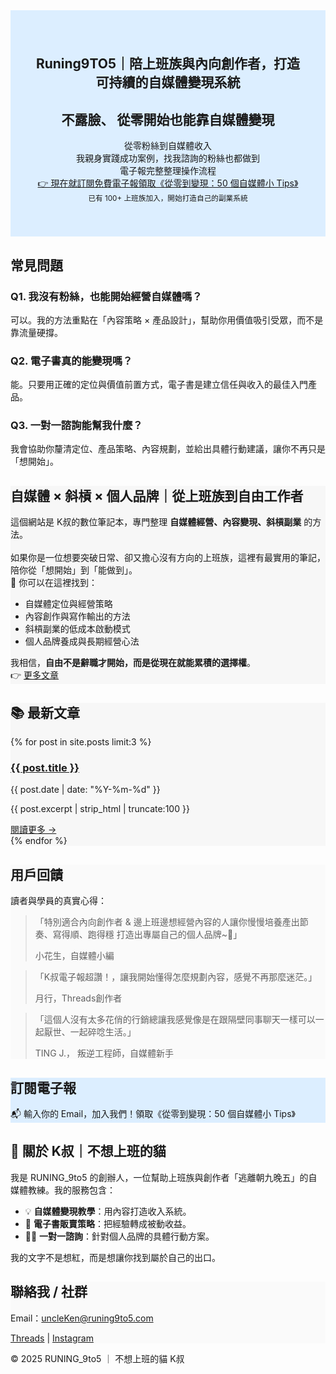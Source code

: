 <!DOCTYPE html>
<html lang="zh-Hant">
<head>
  <meta charset="UTF-8" />
  <meta name="viewport" content="width=device-width, initial-scale=1.0" />
  <title>RUNING_9to5｜逃離朝九晚五，打造可持續的自媒體收入系統</title>
  <meta name="description" content="K叔｜不想上班的貓，協助上班族與內向創作者建立穩定輸出與個人品牌。提供自媒體變現教學、電子書販賣與一對一諮詢服務。">
  <meta name="keywords" content="自媒體變現, 自媒體經營, 電子書教學, 個人品牌, 一對一諮詢, 上班族斜槓">

  <!-- Breadcrumb Schema -->
  <script type="application/ld+json">
  {
    "@context": "https://schema.org",
    "@type": "BreadcrumbList",
    "itemListElement": [
      { "@type": "ListItem", "position": 1, "name": "首頁", "item": "https://runing9to5.com" },
      { "@type": "ListItem", "position": 2, "name": "文章", "item": "https://runing9to5.com/articles/" }
    ]
  }
  </script>

  <!-- Author Schema -->
  <script type="application/ld+json">
  {
    "@context": "https://schema.org",
    "@type": "Person",
    "name": "K叔｜不想上班的貓",
    "description": "自媒體變現教練，協助上班族與內向創作者打造可持續的自媒體收入系統。",
    "url": "https://runing9to5.com",
    "sameAs": [
      "https://www.threads.net/@runing_9to5",
      "https://www.instagram.com/runing_9to5/"
    ],
    "knowsAbout": ["自媒體經營", "內容變現", "電子書製作", "個人品牌打造"]
  }
  </script>
</head>

<body>
<!-- SEO 短版 Hero 區 -->
<section class="hero" style="background:#dceeff; padding:40px;text-align:center;">
  <h1>Runing9TO5｜陪上班族與內向創作者，打造可持續的自媒體變現系統</h1>
  <h2>不露臉、 從零開始也能靠自媒體變現</h2>
  <p>從零粉絲到自媒體收入<br>
    我親身實踐成功案例，找我諮詢的粉絲也都做到<br>
    電子報完整整理操作流程<br>
   <a href="#subscribe" class="btn-external" style="margin-bottom:30px;">👉 現在就訂閱免費電子報領取《從零到變現：50 個自媒體小 Tips》</a>
  <br>
  <small>已有 100+ 上班族加入，開始打造自己的副業系統</small>
  </p>
 
</section>
<!-- FAQ 區 -->
  <section class="faq">
    <h2>常見問題</h2>
    <div class="faq-item">
      <h3>Q1. 我沒有粉絲，也能開始經營自媒體嗎？</h3>
      <p>可以。我的方法重點在「內容策略 × 產品設計」，幫助你用價值吸引受眾，而不是靠流量硬撐。</p>
    </div>
    <div class="faq-item">
      <h3>Q2. 電子書真的能變現嗎？</h3>
      <p>能。只要用正確的定位與價值前置方式，電子書是建立信任與收入的最佳入門產品。</p>
    </div>
    <div class="faq-item">
      <h3>Q3. 一對一諮詢能幫我什麼？</h3>
      <p>我會協助你釐清定位、產品策略、內容規劃，並給出具體行動建議，讓你不再只是「想開始」。</p>
    </div>
  </section>
<!-- SEO 長文區 -->
<section class="card-section animate-section" style="background:#f7f7f7;">
  <h2 class="slide-in">自媒體 × 斜槓 × 個人品牌｜從上班族到自由工作者</h2>
  <p class="slide-in">
    這個網站是 K叔的數位筆記本，專門整理 <b>自媒體經營、內容變現、斜槓副業</b> 的方法。<br><br>
    如果你是一位想要突破日常、卻又擔心沒有方向的上班族，這裡有最實用的筆記，陪你從「想開始」到「能做到」。<br>
    📌 你可以在這裡找到：  
  </p>
  <ul class="slide-in">
    <li>自媒體定位與經營策略</li>
    <li>內容創作與寫作輸出的方法</li>
    <li>斜槓副業的低成本啟動模式</li>
    <li>個人品牌養成與長期經營心法</li>
  </ul>
  <p class="slide-in">
    我相信，<b>自由不是辭職才開始，而是從現在就能累積的選擇權</b>。<br>
    👉  <a href="https://runing9to5.com/articles/">更多文章</a>
  </p>
</section>


<!-- 最新文章區 -->
<section class="card-section" style="background:#f7f7f7;">
  <h2>📚 最新文章</h2>

  {% for post in site.posts limit:3 %}
    <div class="card-section-1">
      <h3><a href="{{ post.url }}">{{ post.title }}</a></h3>
      <p class="post-date">{{ post.date | date: "%Y-%m-%d" }}</p>
      <p class="post-excerpt">{{ post.excerpt | strip_html | truncate:100 }}</p>
      <a href="{{ post.url }}" class="read-more">閱讀更多 →</a>
    </div>
  {% endfor %}

</section>

<!-- 用戶回饋區 -->
<section class="card-section animate-section" style="background:#FAFAFA;">
  <h2 class="slide-in">用戶回饋</h2>
  <p class="slide-in">讀者與學員的真實心得：</p>

  <div class="testimonial slide-in">
    <blockquote>「特別適合內向創作者 & 邊上班邊想經營內容的人讓你慢慢培養產出節奏、寫得順、跑得穩
打造出專屬自己的個人品牌~💪」
      <p>小花生，自媒體小編</p>
    </blockquote>
  </div>

  <div class="testimonial slide-in">
    <blockquote>「K叔電子報超讚！，讓我開始懂得怎麼規劃內容，感覺不再那麼迷茫。」
      <p>月行，Threads創作者</p>
    </blockquote>
  </div>

  <div class="testimonial slide-in">
    <blockquote>「這個人沒有太多花俏的行銷總讓我感覺像是在跟隔壁同事聊天一樣可以一起厭世、一起碎唸生活。」
      <p> TING J.， 叛逆工程師，自媒體新手</p>
    </blockquote>
  </div>
</section>

<!-- 電子報 -->
<section class="card-section" style="background:#dceeff;" id="subscribe">
  <h2>訂閱電子報</h2>
  <p>📬 輸入你的 Email，加入我們！領取《從零到變現：50 個自媒體小 Tips》</p>
  <div class="newsletter-box">
    <script async data-uid="49e70b7c7c" src="https://ken-66.kit.com/49e70b7c7c/index.js"></script>
  </div>
</section>

 <!-- 關於我區 -->
  <section class="about">
    <h2>👋 關於 K叔｜不想上班的貓</h2>
    <p>我是 RUNING_9to5 的創辦人，一位幫助上班族與創作者「逃離朝九晚五」的自媒體教練。我的服務包含：</p>
    <ul>
      <li>💡 <strong>自媒體變現教學</strong>：用內容打造收入系統。</li>
      <li>📘 <strong>電子書販賣策略</strong>：把經驗轉成被動收益。</li>
      <li>🧑‍💻 <strong>一對一諮詢</strong>：針對個人品牌的具體行動方案。</li>
    </ul>
    <p>我的文字不是想紅，而是想讓你找到屬於自己的出口。</p>
  </section>

<section class="card-section" style="background:#FAFAFA;">
  <h2>聯絡我 / 社群</h2>
  <p>Email：<a href="mailto:uncleKen@runing9to5.com">uncleKen@runing9to5.com</a></p>
  <p>
    <a href="https://www.threads.net/@runing_9to5" target="_blank">Threads</a> | 
    <a href="https://www.instagram.com/runing_9to5/" target="_blank">Instagram</a>
  </p>
</section>
 <footer>
    <p>© 2025 RUNING_9to5 ｜ 不想上班的貓 K叔</p>
  </footer>

<!-- JS 放在這裡 -->
<script>
document.addEventListener("DOMContentLoaded", function() {
  const sections = document.querySelectorAll(".animate-section");

  sections.forEach(section => {
    const cards = section.querySelectorAll(".slide-in");
    cards.forEach((card, i) => {
      card.classList.add(i % 2 === 0 ? "left" : "right");
    });
  });

  const observer = new IntersectionObserver(entries => {
    entries.forEach(entry => {
      if (entry.isIntersecting) {
        const cards = entry.target.querySelectorAll(".slide-in");
        cards.forEach((card, index) => {
          setTimeout(() => card.classList.add("show"), index * 180);
        });
        observer.unobserve(entry.target);
      }
    });
  }, { threshold: 0.15 });

  sections.forEach(section => observer.observe(section));
});
</script>

